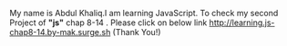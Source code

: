 My name is Abdul Khaliq.I am learning JavaScript. 
To check my second Project of  <b>"js"</b> chap 8-14 .
Please click on below link
http://learning.js-chap8-14.by-mak.surge.sh 
                                                        (Thank You!)

